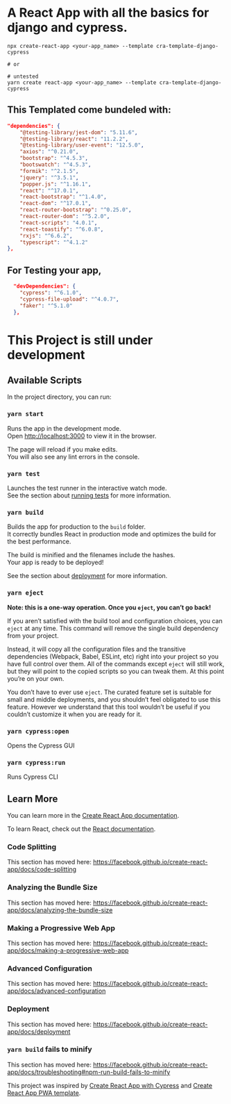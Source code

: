 # A React App with all the basics for django and cypress.


```shell
npx create-react-app <your-app_name> --template cra-template-django-cypress

# or

# untested 
yarn create react-app <your-app_name> --template cra-template-django-cypress

```
## This Templated come bundeled with:
```json
"dependencies": {
    "@testing-library/jest-dom": "5.11.6",
    "@testing-library/react": "11.2.2",
    "@testing-library/user-event": "12.5.0",
    "axios": "^0.21.0",
    "bootstrap": "^4.5.3",
    "bootswatch": "^4.5.3",
    "formik": "^2.1.5",
    "jquery": "^3.5.1",
    "popper.js": "^1.16.1",
    "react": "^17.0.1",
    "react-bootstrap": "^1.4.0",
    "react-dom": "^17.0.1",
    "react-router-bootstrap": "^0.25.0",
    "react-router-dom": "^5.2.0",
    "react-scripts": "4.0.1",
    "react-toastify": "^6.0.8",
    "rxjs": "^6.6.2",
    "typescript": "^4.1.2"
},
```
## For Testing your app,
```json
  "devDependencies": {
    "cypress": "^6.1.0",
    "cypress-file-upload": "^4.0.7",
    "faker": "^5.1.0"
  },

```

# This Project is still under development
## Available Scripts

In the project directory, you can run:

### `yarn start`

Runs the app in the development mode.<br />
Open [http://localhost:3000](http://localhost:3000) to view it in the browser.

The page will reload if you make edits.<br />
You will also see any lint errors in the console.

### `yarn test`

Launches the test runner in the interactive watch mode.<br />
See the section about [running tests](https://facebook.github.io/create-react-app/docs/running-tests) for more information.

### `yarn build`

Builds the app for production to the `build` folder.<br />
It correctly bundles React in production mode and optimizes the build for the best performance.

The build is minified and the filenames include the hashes.<br />
Your app is ready to be deployed!

See the section about [deployment](https://facebook.github.io/create-react-app/docs/deployment) for more information.

### `yarn eject`

**Note: this is a one-way operation. Once you `eject`, you can’t go back!**

If you aren’t satisfied with the build tool and configuration choices, you can `eject` at any time. This command will remove the single build dependency from your project.

Instead, it will copy all the configuration files and the transitive dependencies (Webpack, Babel, ESLint, etc) right into your project so you have full control over them. All of the commands except `eject` will still work, but they will point to the copied scripts so you can tweak them. At this point you’re on your own.

You don’t have to ever use `eject`. The curated feature set is suitable for small and middle deployments, and you shouldn’t feel obligated to use this feature. However we understand that this tool wouldn’t be useful if you couldn’t customize it when you are ready for it.

### `yarn cypress:open`

Opens the Cypress GUI

### `yarn cypress:run`

Runs Cypress CLI

## Learn More

You can learn more in the [Create React App documentation](https://facebook.github.io/create-react-app/docs/getting-started).

To learn React, check out the [React documentation](https://reactjs.org/).

### Code Splitting

This section has moved here: https://facebook.github.io/create-react-app/docs/code-splitting

### Analyzing the Bundle Size

This section has moved here: https://facebook.github.io/create-react-app/docs/analyzing-the-bundle-size

### Making a Progressive Web App

This section has moved here: https://facebook.github.io/create-react-app/docs/making-a-progressive-web-app

### Advanced Configuration

This section has moved here: https://facebook.github.io/create-react-app/docs/advanced-configuration

### Deployment


This section has moved here: https://facebook.github.io/create-react-app/docs/deployment

### `yarn build` fails to minify

This section has moved here: https://facebook.github.io/create-react-app/docs/troubleshooting#npm-run-build-fails-to-minify






This project was inspired by [Create React App with Cypress](https://github.com/cypress-io/cra-template-cypress) and [Create React App PWA template](https://create-react-app.dev/docs/making-a-progressive-web-app).
